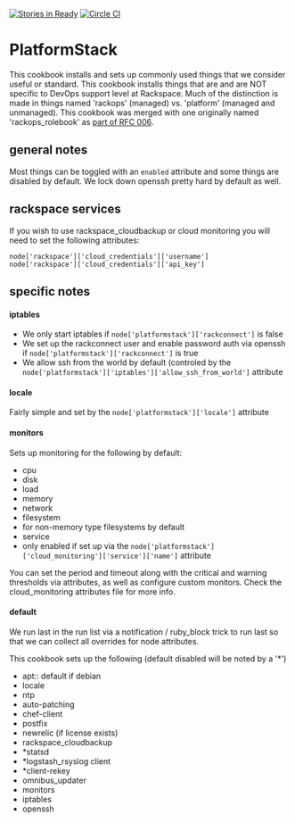 [![Stories in Ready](https://badge.waffle.io/rackspace-cookbooks/platformstack.png?label=ready&title=Ready)](https://waffle.io/rackspace-cookbooks/platformstack)
[![Circle CI](https://circleci.com/gh/rackspace-cookbooks/platformstack/tree/master.svg?style=svg)](https://circleci.com/gh/rackspace-cookbooks/platformstack/tree/master)
# PlatformStack

This cookbook installs and sets up commonly used things that we consider useful or standard. This cookbook installs things that are and are NOT specific to DevOps support level at Rackspace. Much of the distinction is made in things named 'rackops' (managed) vs. 'platform' (managed and unmanaged). This cookbook was merged with one originally named 'rackops_rolebook' as [part of RFC 006](https://github.com/AutomationSupport/devops-rfc/blob/master/rfc-006-combine_commons.md).

## general notes

Most things can be toggled with an `enabled` attribute and some things are disabled by default.  We lock down openssh pretty hard by default as well.

## rackspace services
If you wish to use rackspace_cloudbackup or cloud monitoring you will need to set the following attributes:

    node['rackspace']['cloud_credentials']['username']
    node['rackspace']['cloud_credentials']['api_key']

## specific notes
#### iptables
- We only start iptables if `node['platformstack']['rackconnect']` is false
- We set up the rackconnect user and enable password auth via openssh if `node['platformstack']['rackconnect']` is true
- We allow ssh from the world by default (controled by the `node['platformstack']['iptables']['allow_ssh_from_world']` attribute

#### locale
Fairly simple and set by the `node['platformstack']['locale']` attribute

#### monitors
Sets up monitoring for the following by default:
- cpu
- disk
- load
- memory
- network
- filesystem
 - for non-memory type filesystems by default
- service
 - only enabled if set up via the `node['platformstack']['cloud_monitoring']['service']['name']` attribute

You can set the period and timeout along with the critical and warning thresholds via attributes, as well as configure custom monitors. Check the cloud_monitoring attributes file for more info.

#### default
We run last in the run list via a notification / ruby_block trick to run last so that we can collect all overrides for node attributes.

This cookbook sets up the following (default disabled will be noted by a '*')
- apt:: default if debian
- locale
- ntp
- auto-patching
- chef-client
- postfix
- newrelic (if license exists)
- rackspace_cloudbackup
- *statsd
- *logstash_rsyslog client
- *client-rekey
- omnibus_updater
- monitors
- iptables
- openssh

[1]: https://github.com/rackops/rackops_rolebook
